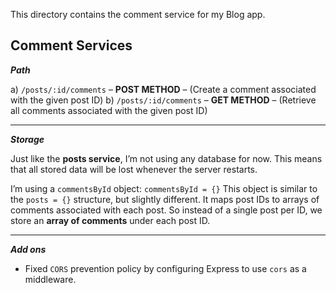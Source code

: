 This directory contains the comment service for my Blog app.

## Comment Services

**_Path_**

a) `/posts/:id/comments` – **POST METHOD** – (Create a comment associated with the given post ID)
b) `/posts/:id/comments` – **GET METHOD** – (Retrieve all comments associated with the given post ID)

---

**_Storage_**

Just like the **posts service**, I’m not using any database for now. This means that all stored data will be lost whenever the server restarts.

I’m using a `commentsById` object:
`commentsById = {}`
This object is similar to the `posts = {}` structure, but slightly different. It maps post IDs to arrays of comments associated with each post. So instead of a single post per ID, we store an **array of comments** under each post ID.

---

**_Add ons_**

- Fixed `CORS` prevention policy by configuring Express to use `cors` as a middleware.
